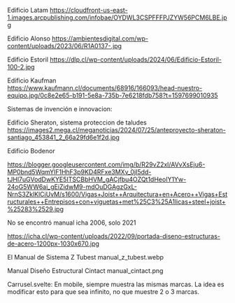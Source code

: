 Edificio Latam
https://cloudfront-us-east-1.images.arcpublishing.com/infobae/OYDWL3CSPFFFPJZYW56PCM6LBE.jpg


Edificio Alonso 
https://ambientesdigital.com/wp-content/uploads/2023/06/R1A0137-.jpg


Edificio Estoril 
https://dlp.cl/wp-content/uploads/2024/06/Edificio-Estoril-100-2.jpg

Edificio Kaufman
https://www.kaufmann.cl/documents/68916/166093/head-nuestro-equipo.jpg/0c8e2e65-b191-5e8a-735b-7e6218fdb758?t=1597699010935


Sistemas de invención e innovacion:


Edificio Sheraton, sistema proteccion de taludes 
https://images2.mega.cl/meganoticias/2024/07/25/anteproyecto-sheraton-santiago_453841_2_66a29fd6e1f2d.jpg


Edificio Bodenor

https://blogger.googleusercontent.com/img/b/R29vZ2xl/AVvXsEju6-MP0bnd5WqmYlF1HhF3p9KD4RFxe3MXv_0jI5dd-tJHl7uGVodDwKYE5ITSCBbHVM_gACjfbu4OZQt1dHeoIY1Yw-24oG5WW6ai_gEiZidwM9-mdOuDGAgzGxL-NrnS3ZklKlCiUvM/s1600/Vigas+Joist++Arquitectura+en+Acero++Vigas+Estructurales++Entrepisos+con+viguetas+met%25C3%25A1licas+steel+joist+%25283%2529.jpg

No se encontró manual icha 2006, solo 2021 

https://icha.cl/wp-content/uploads/2022/09/portada-diseno-estructuras-de-acero-1200px-1030x670.jpg


El Manual de Sistema Z Tubest 
manual_z_tubest.webp

Manual Diseño Estructural Cintact
manual_cintact.png





Carrusel.svelte: En mobile, siempre muestra las mismas marcas. 
La idea es modificar esto para que sea infinito, no que muestre 2 o 3 marcas. 